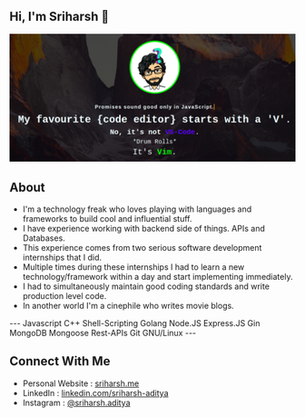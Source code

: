## Hi, I'm Sriharsh :wave:

<p align="center">
<a href="https://sriharsh11.github.io"><img src="https://raw.githubusercontent.com/Sriharsh11/Sriharsh11/master/github-profile.png"></a>
</p>

## About

- I'm a technology freak who loves playing with languages and frameworks to build cool and influential stuff.
- I have experience working with backend side of things. APIs and Databases.
- This experience comes from two serious software development internships that I did.
- Multiple times during these internships I had to learn a new technology/framework within a day and start implementing immediately.
- I had to simultaneously maintain good coding standards and write production level code.
- In another world I'm a cinephile who writes movie blogs.

--- Javascript C++ Shell-Scripting Golang Node.JS Express.JS Gin MongoDB Mongoose Rest-APIs Git GNU/Linux ---

## Connect With Me

- Personal Website : <a href="https://sriharsh.me">sriharsh.me</a>
- LinkedIn : <a href="https://www.linkedin.com/in/sriharsh-aditya-03400416b/">linkedin.com/sriharsh-aditya</a>
- Instagram : <a href="https://www.instagram.com/sriharsh.aditya/">@sriharsh.aditya</a>
